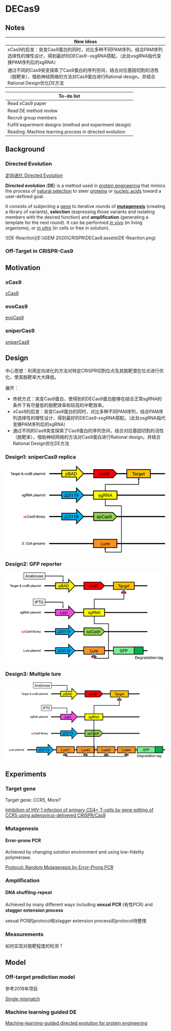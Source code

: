 # DECas9

## Notes

| New Ideas                                                    |
| ------------------------------------------------------------ |
| xCas9的启发：突变Cas9蛋白的同时，对比多种不同PAM序列，结合PAM序列选择性的理性设计，得到最好的DECas9-xsgRNA搭配。（此处xsgRNA指代变换PAM序列后的sgRNA） |
| 通过不同的Cas9突变探索了Cas9蛋白的序列空间，结合对应基因切割的活性（脱靶率），借助神经网络的方法对Cas9蛋白进行Rational design。并结合Rational Design优化DE方法 |

| To-do list                                                |
| --------------------------------------------------------- |
| Read xCas9 paper                                          |
| Read DE method review                                     |
| Recruit group members                                     |
| Fulfill experiment designs (method and experiment design) |
| Reading: Machine learning process in directed evolution   |

## Background

### Directed Evolution

[定向进化 Directed Evolution](https://en.wikipedia.org/wiki/Directed_evolution)

**Directed evolution** (**DE**) is a method used in [protein engineering](https://en.wikipedia.org/wiki/Protein_engineering) that mimics the process of [natural selection](https://en.wikipedia.org/wiki/Natural_selection) to steer [proteins](https://en.wikipedia.org/wiki/Proteins) or [nucleic acids](https://en.wikipedia.org/wiki/Nucleic_acid) toward a user-defined goal.

It consists of subjecting a [gene](https://en.wikipedia.org/wiki/Gene) to iterative rounds of [**mutagenesis**](https://en.wikipedia.org/wiki/Mutagenesis) (creating a library of variants), **selection** (expressing those variants and isolating members with the desired function) and **amplification** (generating a template for the next round). It can be performed *[in vivo](https://en.wikipedia.org/wiki/In_vivo)* (in living organisms), or *[in vitro](https://en.wikipedia.org/wiki/In_vitro)* (in cells or free in solution). 

![DE-Reaction](E:\iGEM 2020\CRISPR\DECas9.assets\DE-Reaction.png)

### Off-Target in CRISPR-Cas9





## Motivation

### xCas9

[xCas9](https://www.nature.com/articles/nature26155)



### evoCas9

[evoCas9](https://www.nature.com/articles/nbt.4066)



### sniperCas9

[sniperCas9](https://www.nature.com/articles/s41467-018-05477-x)



## Design

中心思想：利用定向进化的方法对特定CRISPR切割位点及其脱靶潜在位点进行优化，使其脱靶率大大降低。

展开：

- 传统方式：突变Cas9蛋白，使得到的DECas9蛋白能够在结合正常sgRNA的条件下有尽量低的脱靶效率和较高的中靶效率。
- xCas9的启发：突变Cas9蛋白的同时，对比多种不同PAM序列，结合PAM序列选择性的理性设计，得到最好的DECas9-xsgRNA搭配。（此处xsgRNA指代变换PAM序列后的sgRNA）
- 通过不同的Cas9突变探索了Cas9蛋白的序列空间，结合对应基因切割的活性（脱靶率），借助神经网络的方法对Cas9蛋白进行Rational design。并结合Rational Design优化DE方法

### Design1: sniperCas9 replica

![Design1](./DECas9.assets/Design1.png)

### Design2: GFP reporter

![Design2](./DECas9.assets/Design2.png)

### Design3: Multiple lure

![Design3](./DECas9.assets/Design3.png)

## Experiments

### Target gene

Target gene: CCR5, More?

[Inhibition of HIV-1 infection of primary CD4+ T-cells by gene editing of CCR5 using adenovirus-delivered CRISPR/Cas9](https://doi.org/10.1099/vir.0.000139)

### Mutagenesis

#### Error-prone PCR 

Achieved by changing solution environment and using low-fidelity polymerase.

[Protocol: Random Mutagenesis by Error-Prone PCR](https://link.springer.com/protocol/10.1007%2F978-1-60761-652-8_7)



### Amplification

#### DNA shuffling-repeat

Achieved by many different ways including **sexual PCR** (有性PCR) and **stagger extension process**

sexual PCR的protocol和stagger extension process的protocol待整理

### Measurements

如何实现对脱靶程度的检测？



## Model

### Off-target prediction model

参考2019年项目

[Single mismatch](https://2019.igem.org/Team:SJTU-BioX-Shanghai/Model/Single_Mismatch)

### Machine learning guided DE

[Machine-learning-guided directed evolution for protein engineering](https://www.nature.com/articles/s41592-019-0496-6)